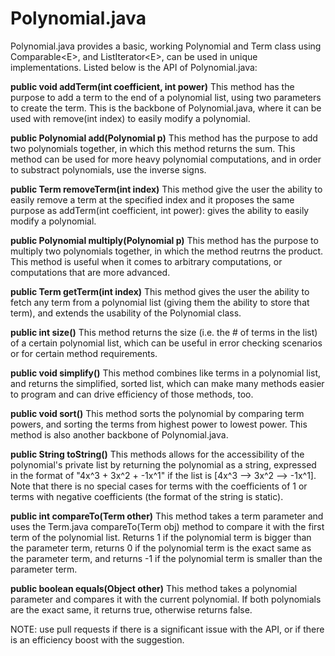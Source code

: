 # Polynomial.java
Polynomial.java provides a basic, working Polynomial and Term class using Comparable&lt;E>, and ListIterator&lt;E>, can be used in unique implementations. Listed below is the API of Polynomial.java:

**public void addTerm(int coefficient, int power)**
This method has the purpose to add a term to the end of a polynomial list, using two parameters to create the term. This is the backbone of Polynomial.java, where it can be used with remove(int index) to easily modify a polynomial.

**public Polynomial add(Polynomial p)**
This method has the purpose to add two polynomials together, in which this method returns the sum. This method can be used for more heavy polynomial computations, and in order to substract polynomials, use the inverse signs.

**public Term removeTerm(int index)**
This method give the user the ability to easily remove a term at the specified index and it proposes the same purpose as addTerm(int coefficient, int power): gives the ability to easily modify a polynomial.

**public Polynomial multiply(Polynomial p)**
This method has the purpose to multiply two polynomials together, in which the method reutrns the product. This method is useful when it comes to arbitrary computations, or computations that are more advanced.

**public Term getTerm(int index)**
This method gives the user the ability to fetch any term from a polynomial list (giving them the ability to store that term), and extends the usability of the Polynomial class.

**public int size()**
This method returns the size (i.e. the # of terms in the list) of a certain polynomial list, which can be useful in error checking scenarios or for certain method requirements.

**public void simplify()**
This method combines like terms in a polynomial list, and returns the simplified, sorted list, which can make many methods easier to program and can drive efficiency of those methods, too.

**public void sort()**
This method sorts the polynomial by comparing term powers, and sorting the terms from highest power to lowest power. This method is also another backbone of Polynomial.java.

**public String toString()**
This methods allows for the accessibility of the polynomial's private list by returning the polynomial as a string, expressed in the format of "4x^3 + 3x^2 + -1x^1" if the list is [4x^3 --> 3x^2 --> -1x^1]. Note that there is no special cases for terms with the coefficients of 1 or terms with negative coefficients (the format of the string is static).

**public int compareTo(Term other)**
This method takes a term parameter and uses the Term.java compareTo(Term obj) method to compare it with the first term of the polynomial list. Returns 1 if the polynomial term is bigger than the parameter term, returns 0 if the polynomial term is the exact same as the parameter term, and returns -1 if the polynomial term is smaller than the parameter term.

**public boolean equals(Object other)**
This method takes a polynomial parameter and compares it with the current polynomial. If both polynomials are the exact same, it returns true, otherwise returns false.

NOTE: use pull requests if there is a significant issue with the API, or if there is an efficiency boost with the suggestion.
